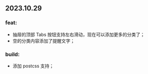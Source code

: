 ## 2023.10.29

### feat: 

- 抽屉的顶部 Tabs 按钮支持左右滑动，现在可以添加更多的分类了；
- 空的分类内容添加了提醒文字；

### build:

- 添加 postcss 支持；